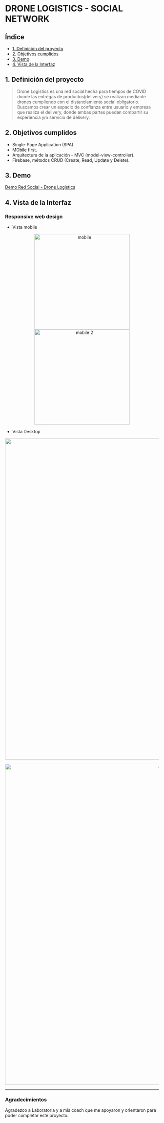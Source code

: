 # DRONE LOGISTICS - SOCIAL NETWORK

## Índice

* [1. Definición del proyecto](#1-definición-del-proyecto)
* [2. Objetivos cumplidos ](#2-objetivos-cumplidos)
* [3. Demo](#3-demo)
* [4. Vista de la Interfaz](#4-vista-de-la-interfaz)

## 1. Definición del proyecto

>Drone Logistics es una red social hecha para tiempos de COVID donde las entregas de productos(delivery) se realizan mediante drones cumpliendo con el distanciamiento social obligatorio. Buscamos crear un espacio de confianza entre usuario y empresa que realiza el delivery, donde ambas partes puedan compartir su experiencia y/o servicio de delivery.

## 2. Objetivos cumplidos 

* Single-Page Application (SPA).
* MObile first.
* Arquitectura de la aplicación - MVC (model-view-controller).
* Firebase, métodos CRUD (Create, Read, Update y Delete).

## 3. Demo
[Demo Red Social - Drone Logistics ](https://roxanaguerra.github.io/LIM012-fe-social-network/src/)

## 4. Vista de la Interfaz

### Responsive web design 

* Vista mobile

<p align="center"><img width="312" alt="mobile" src="https://user-images.githubusercontent.com/55680887/86314314-f9739900-bbec-11ea-8c1a-8c0da4b978e4.PNG">
<img width="312" alt="mobile 2" src="https://user-images.githubusercontent.com/55680887/86314382-258f1a00-bbed-11ea-995f-779aeffd6ac6.PNG"></p>

* Vista Desktop

<p align="center"><img width="1051" alt="desktop1" src="https://user-images.githubusercontent.com/55680887/86314405-350e6300-bbed-11ea-8654-abc293304192.PNG"></p>
<p align="center"><img width="1051" alt="desktop2" src="https://user-images.githubusercontent.com/55680887/86314425-40618e80-bbed-11ea-9748-4722340e1e42.PNG"></p>

***

### Agradecimientos 
Agradezco a Laboratoria y a mis coach que me apoyaron y orientaron para poder completar este proyecto.


